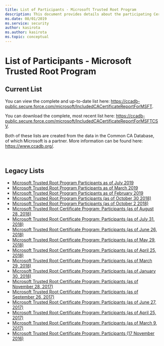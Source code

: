 ```yaml
---
title: List of Participants - Microsoft Trusted Root Program 
description: This document provides details about the participating Certificate Authorities in the Microsoft Trusted Root Program. 
ms.date: 08/01/2019
ms.service: security
author: kasirota
ms.author: kasirota
ms.topic: conceptual
---
```


# List of Participants - Microsoft Trusted Root Program 

## Current List

You can view the complete and up-to-date list here: https://ccadb-public.secure.force.com/microsoft/IncludedCACertificateReportForMSFT. 

You can download the complete, most recent list here: https://ccadb-public.secure.force.com/microsoft/IncludedCACertificateReportForMSFTCSV. 

Both of these lists are created from the data in the Common CA Database, of which Microsoft is a partner. More information can be found here: https://www.ccadb.org/. 

 
## Legacy Lists

- [Microsoft Trusted
Root Program Participants as of July
2019](https://gallery.technet.microsoft.com/Trusted-Root-Program-86901ff5)
-  [Microsoft Trusted
Root Program Participants as of March
2019](https://gallery.technet.microsoft.com/Trusted-Root-Program-381e7a89)
-  [Microsoft Trusted Root Program Participants as of February 2019](https://gallery.technet.microsoft.com/Trusted-Root-Program-8cc1a63d)
-   [Microsoft Trusted Root Program Participants (as of October
    30 2018)](https://gallery.technet.microsoft.com/Trusted-Root-Program-8895e873)
-   [Microsoft Trusted Root Program Participants (as of October
    2 2018)](https://gallery.technet.microsoft.com/Trusted-Root-Program-6a5c4e4c)
-   [Microsoft Trusted Root Certificate Program: Participants (as of
    August
    28, 2018)](https://gallery.technet.microsoft.com/Trusted-Root-Program-32d53c74)
-   [Microsoft Trusted Root Certificate Program: Participants (as of
    July
    31, 2018)](https://gallery.technet.microsoft.com/Trusted-Root-Program-d17011b8)
-   [Microsoft Trusted Root Certificate Program: Participants (as of
    June
    26, 2018)](https://gallery.technet.microsoft.com/Trusted-Root-Certificate-dee8ae24)
-   [Microsoft Trusted Root Certificate Program: Participants (as of May
    29, 2018)](https://gallery.technet.microsoft.com/Trusted-Root-Certificate-6b557df0)[](https://gallery.technet.microsoft.com/Trusted-Root-Certificate-7e584dc2)
-   [Microsoft Trusted Root Certificate Program: Participants (as of
    April
    25, 2018)](https://gallery.technet.microsoft.com/Trusted-Root-Certificate-7e584dc2)
-   [Microsoft Trusted Root Certificate Program: Participants (as of
    March
    29, 2018)](https://gallery.technet.microsoft.com/Trusted-Root-Certificate-7ece659b)
-   [Microsoft Trusted Root Certificate Program: Participants (as of
    January
    30, 2018)](https://gallery.technet.microsoft.com/Trusted-Root-Certificate-70150b50)
-   [Microsoft Trusted Root Certificate Program: Participants (as of
    November
    28, 2017)](https://gallery.technet.microsoft.com/Trusted-Root-Certificate-38d12b11)
-   [Microsoft Trusted Root Certificate Program: Participants (as of
    September
    26, 2017)](https://gallery.technet.microsoft.com/Trusted-Root-Certificate-2696b664)
-   [Microsoft Trusted Root Certificate Program: Participants (as of
    June 27, 2017)](https://aka.ms/RootCertDownload)
-   [Microsoft Trusted Root Certificate Program: Participants (as of
    April
    25, 2017)](https://gallery.technet.microsoft.com/Trusted-Root-Certificate-4a54196a?redir=0)
-   [Microsoft Trusted Root Certificate Program: Participants (as of
    March
    9, 2017)](https://gallery.technet.microsoft.com/Trusted-Root-Certificate-092f2761)
-   [Microsoft Trusted Root Certificate Program: Participants (17
    November 2016)](https://gallery.technet.microsoft.com/Trusted-Root-Certificate-209e0e9f?redir=0)


